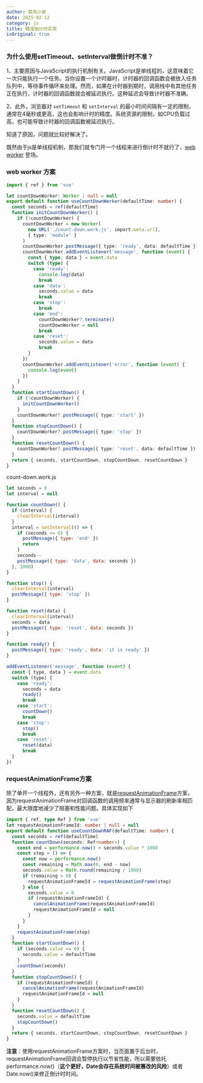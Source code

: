 ```yaml
---
author: 菜鸡小谢
date: 2025-02-12
category: js
title: 精准倒计时实现
isOriginal: true
---
```

### **为什么使用setTimeout、setInterval做倒计时不准？**

1、主要原因与JavaScript的执行机制有关。JavaScript是单线程的，这意味着它一次只能执行一个任务。当你设置一个计时器时，计时器的回调函数会被放入任务队列中，等待事件循环来处理。然而，如果在计时器到期时，调用栈中有其他任务正在执行，计时器的回调函数就会被延迟执行。这种延迟会导致计时器不准确。

2、此外，浏览器对 `setTimeout` 和 `setInterval` 的最小时间间隔有一定的限制，通常在4毫秒或更高，这也会影响计时的精度。系统资源的限制，如CPU负载过高，也可能导致计时器的回调函数被延迟执行。

知道了原因，问题就比较好解决了。

既然由于js是单线程机制，那我们就专门开一个线程来进行倒计时不就行了，[web worker](https://developer.mozilla.org/zh-CN/docs/Web/API/Web_Workers_API/Using_web_workers) 登场。

### **web worker 方案**

```typescript
import { ref } from 'vue'

let countDownWorker: Worker | null = null
export default function useCountDownWorker(defaultTime: number) {
  const seconds = ref(defaultTime)
  function initCountDownWorker() {
    if (!countDownWorker) {
      countDownWorker = new Worker(
        new URL('./count-down.work.js', import.meta.url),
        { type: 'module' }
      )
      countDownWorker.postMessage({ type: 'ready', data: defaultTime })
      countDownWorker.addEventListener('message', function (event) {
        const { type, data } = event.data
        switch (type) {
          case 'ready':
            console.log(data)
            break
          case 'data':
            seconds.value = data
            break
          case 'stop':
            break
          case 'end':
            countDownWorker?.terminate()
            countDownWorker = null
            break
          case 'reset':
            seconds.value = data
            break
        }
      })
      countDownWorker.addEventListener('error', function (event) {
        console.log(event)
      })
    }
  }
  function startCountDown() {
    if (!countDownWorker) {
      initCountDownWorker()
    }
    countDownWorker?.postMessage({ type: 'start' })
  }
  function stopCountDown() {
    countDownWorker?.postMessage({ type: 'stop' })
  }
  function resetCountDown() {
    countDownWorker?.postMessage({ type: 'reset', data: defaultTime })
  }
  return { seconds, startCountDown, stopCountDown, resetCountDown }
}
```

count-down.work.js

```javascript
let seconds = 0
let interval = null

function countDown() {
  if (interval) {
    clearInterval(interval)
  }
  interval = setInterval(() => {
    if (seconds <= 0) {
      postMessage({ type: 'end' })
      return
    }
    seconds--
    postMessage({ type: 'data', data: seconds })
  }, 1000)
}

function stop() {
  clearInterval(interval)
  postMessage({ type: 'stop' })
}

function reset(data) {
  clearInterval(interval)
  seconds = data
  postMessage({ type: 'reset', data: seconds })
}

function ready() {
  postMessage({ type: 'ready', data: 'it is ready' })
}

addEventListener('message', function (event) {
  const { type, data } = event.data
  switch (type) {
    case 'ready':
      seconds = data
      ready()
      break
    case 'start':
      countDown()
      break
    case 'stop':
      stop()
      break
    case 'reset':
      reset(data)
      break
  }
})

```

### **requestAnimationFrame方案**

除了单开一个线程外，还有另外一种方案，就是[requestAnimationFrame](https://developer.mozilla.org/zh-CN/docs/Web/API/Window/requestAnimationFrame)方案，因为requestAnimationFrame对回调函数的调用频率通常与显示器的刷新率相匹配，最大限度地减少了阻塞和性能问题。具体实现如下

```typescript
import { ref, type Ref } from 'vue'
let requestAnimationFrameId: number | null = null
export default function useCountDownRAF(defaultTime: number) {
  const seconds = ref(defaultTime)
  function countDown(seconds: Ref<number>) {
    const end = performance.now() + seconds.value * 1000
    const step = () => {
      const now = performance.now()
      const remaining = Math.max(0, end - now)
      seconds.value = Math.round(remaining / 1000)
      if (remaining > 0) {
        requestAnimationFrameId = requestAnimationFrame(step)
      } else {
        seconds.value = 0
        if (requestAnimationFrameId) {
          cancelAnimationFrame(requestAnimationFrameId)
          requestAnimationFrameId = null
        }
      }
    }
    requestAnimationFrame(step)
  }
  function startCountDown() {
    if (seconds.value <= 0) {
      seconds.value = defaultTime
    }
    countDown(seconds)
  }
  function stopCountDown() {
    if (requestAnimationFrameId) {
      cancelAnimationFrame(requestAnimationFrameId)
      requestAnimationFrameId = null
    }
  }
  function resetCountDown() {
    seconds.value = defaultTime
    stopCountDown()
  }
  return { seconds, startCountDown, stopCountDown, resetCountDown }
}

```

**注意**：使用requestAnimationFrame方案时，当页面置于后台时，requestAnimationFrame回调会暂停执行以节省性能，所以需要依托performance.now()（**这个更好，Date会存在系统时间被篡改的风险**）或者Date.now()来修正倒计时时间。
